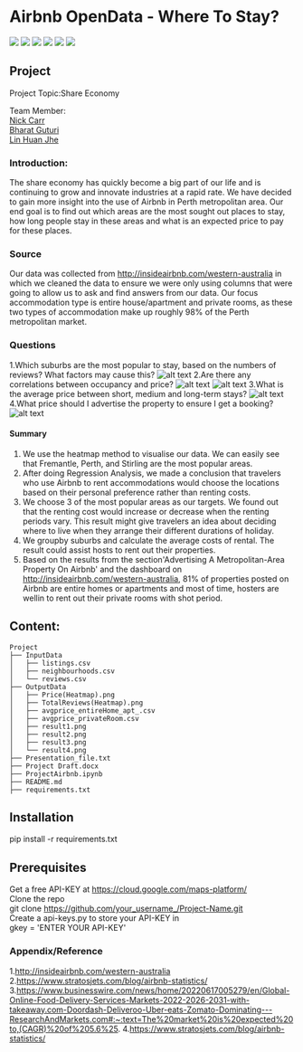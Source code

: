 # Airbnb OpenData - Where To Stay? 

![](https://img.shields.io/badge/gmaps-0.9.0-informational?style=plastic&logo=appveyor)
![](https://img.shields.io/badge/matplotlib-3.2.2-informational?style=plastic&logo=appveyor)
![](https://img.shields.io/badge/numpy-1.23.4-informational?style=plastic&logo=appveyor)
![](https://img.shields.io/badge/pandas-1.0.3-informational?style=plastic&logo=appveyor)
![](https://img.shields.io/badge/requests-2.27.1-informational?style=plastic&logo=appveyor)
![](https://img.shields.io/badge/scipy-1.4.1-informational?style=plastic&logo=appveyor)


## Project

Project Topic:Share Economy

Team Member:  
<a href="github.com/nickjaycarr88" target="_blank">Nick Carr</a>  
<a href="github.com/BharatGuturi" target="_blank">Bharat Guturi</a>  
<a href="github.com/LynHJ" target="_blank">Lin Huan Jhe</a>  

### Introduction:

The share economy has quickly become a big part of our life and is continuing to grow and innovate industries at a rapid rate. We have decided to gain more insight into the use of Airbnb in Perth metropolitan area. Our end goal is to find out which areas are the most sought out places to stay, how long people stay in these areas and what is an expected price to pay for these places.

### Source

Our data was collected from http://insideairbnb.com/western-australia in which we cleaned the data to ensure we were only using columns that were going to allow us to ask and find answers from our data. Our focus accommodation type is entire house/apartment and private rooms, as these two types of accommodation make up roughly 98% of the Perth metropolitan market. 


### Questions

1.Which suburbs are the most popular to stay, based on the numbers of reviews? What factors may cause this?
![alt text](https://github.com/LynHJ/Project-Airbnb/blob/fafad5cb26cf28da81db9cf58b2a51860245eadb/OutputData/TotalReviews(Heatmap).png)
2.Are there any correlations between occupancy and price?
![alt text](https://github.com/LynHJ/Project-Airbnb/blob/fafad5cb26cf28da81db9cf58b2a51860245eadb/OutputData/result1.png)
![alt text](https://github.com/LynHJ/Project-Airbnb/blob/fafad5cb26cf28da81db9cf58b2a51860245eadb/OutputData/result2.png)
3.What is the average price between short, medium and long-term stays?
![alt text](https://github.com/LynHJ/Project-Airbnb/blob/fafad5cb26cf28da81db9cf58b2a51860245eadb/OutputData/result3.png)
4.What price should I advertise the property to ensure I get a booking?
![alt text](https://github.com/LynHJ/Project-Airbnb/blob/17e07f9e8710158b8fdd38b6a81489b798c40256/OutputData/result4.png)

#### Summary

1. We use the heatmap method to visualise our data. We can easily see that Fremantle, Perth, and Stirling are the most popular areas.  
2. After doing Regression Analysis, we made a conclusion that travelers who use Airbnb to rent accommodations would choose the locations based on their personal preference rather than renting costs.  
3. We choose 3 of the most popular areas as our targets. We found out that the renting cost would increase or decrease when the renting periods vary. This result might give travelers an idea about deciding where to live when they arrange their different durations of holiday.  
4. We groupby suburbs and calculate the average costs of rental. The result could assist hosts to rent out their properties. 
5. Based on the results from the section'Advertising A Metropolitan-Area Property On Airbnb' and the dashboard on http://insideairbnb.com/western-australia, 81% of properties posted on Airbnb are entire homes or apartments and most of time, hosters are wellin to rent out their private rooms with shot period.

## Content:
```
Project  
├── InputData
│   ├── listings.csv
│   ├── neighbourhoods.csv
│   └── reviews.csv
├── OutputData
│   ├── Price(Heatmap).png
│   ├── TotalReviews(Heatmap).png
│   ├── avgprice_entireHome_apt_.csv
│   ├── avgprice_privateRoom.csv
│   ├── result1.png
│   ├── result2.png
│   ├── result3.png
│   └── result4.png
├── Presentation_file.txt
├── Project Draft.docx
├── ProjectAirbnb.ipynb
├── README.md
├── requirements.txt

```  

## Installation

pip install -r requirements.txt

## Prerequisites

Get a free API-KEY at https://cloud.google.com/maps-platform/  
Clone the repo  
git clone https://github.com/your_username_/Project-Name.git  
Create a api-keys.py to store your API-KEY in  
gkey = 'ENTER YOUR API-KEY'  

### Appendix/Reference

1.http://insideairbnb.com/western-australia
2.https://www.stratosjets.com/blog/airbnb-statistics/
3.https://www.businesswire.com/news/home/20220617005279/en/Global-Online-Food-Delivery-Services-Markets-2022-2026-2031-with-takeaway.com-Doordash-Deliveroo-Uber-eats-Zomato-Dominating---ResearchAndMarkets.com#:~:text=The%20market%20is%20expected%20to,(CAGR)%20of%205.6%25.
4.https://www.stratosjets.com/blog/airbnb-statistics/

